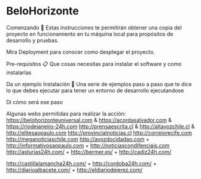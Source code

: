 # BeloHorizonte
Comenzando 🚀 Estas instrucciones te permitirán obtener una copia del proyecto en funcionamiento en tu máquina local para propósitos de desarrollo y pruebas.

Mira Deployment para conocer como desplegar el proyecto.

Pre-requisitos 📋 Que cosas necesitas para instalar el software y como instalarlas

Da un ejemplo Instalación 🔧 Una serie de ejemplos paso a paso que te dice lo que debes ejecutar para tener un entorno de desarrollo ejecutandose

Dí cómo será ese paso

Algunas webs permitidas para realizar la acción:
https://belohorizonteuniversal.com & https://acordasalvador.com & https://riodejaneiro-24h.com http://prensaescrita.cl & http://altavozchile.cl & http://elitesaopaulo.com http://provincialnoticias.cl http://correiorecife.com http://meganoticiaschile.com http://avozdocidadao.com + http://informativosaopaulo.com + http://noticiascondifenciais.com http://asturias24h.com/ + http://bermer.es/ + http://cadiz24h.com/

http://castillalamancha24h.com/ + http://cordoba24h.com/ + http://diarioalbacete.com/ + http://eldiariodejerez.com/
